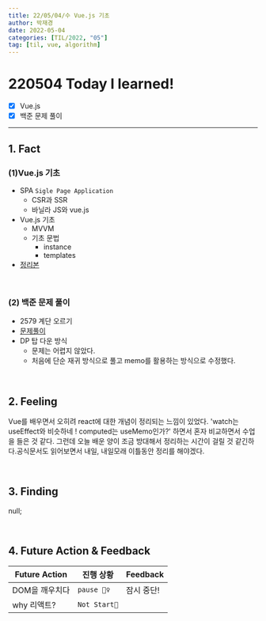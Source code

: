 ```yaml
---
title: 22/05/04/수 Vue.js 기초
author: 박재경
date: 2022-05-04
categories: [TIL/2022, "05"]
tag: [til, vue, algorithm]
---
```


# 220504 Today I learned!

- [x] Vue.js
- [x] 백준 문제 풀이 

---

## 1. Fact 

### (1)Vue.js 기초 

- SPA  `Sigle Page Application`
  - CSR과 SSR
  - 바닐라 JS와 vue.js
- Vue.js 기초 
  - MVVM
  - 기초 문법
    - instance 
    - templates
- [정리본](https://github.com/JaeKP/Study/blob/master/web/JS/vue/Vue_%EA%B8%B0%EC%B4%88.md)

<br>

### (2) 백준 문제 풀이

- 2579 계단 오르기
- [문제풀이](https://github.com/JaeKP/Study/tree/master/algorithm/1%EC%9D%BC1%EC%95%8C%EA%B3%A0/05%EC%9B%94/0504)
- DP 탑 다운 방식
  - 문제는 어렵지 않았다. 
  - 처음에 단순 재귀 방식으로 풀고 memo를 활용하는 방식으로 수정했다.


<br>

## 2. Feeling

Vue를 배우면서 오히려 react에 대한 개념이 정리되는 느낌이 있었다. 'watch는 useEffect와 비슷하네 ! computed는 useMemo인가?' 하면서 혼자 비교하면서 수업을 들은 것 같다.  그런데 오늘 배운 양이 조금 방대해서 정리하는 시간이 걸릴 것 같긴하다.공식문서도 읽어보면서 내일, 내일모래 이틀동안 정리를 해야겠다. 

<br>

## 3. Finding 

null;

<br>

## 4. Future Action & Feedback

| Future Action  | 진행 상황    | Feedback   |
| -------------- | ------------ | ---------- |
| DOM을 깨우치다 | `pause 🤦‍♀️`   | 잠시 중단! |
| why 리액트?    | `Not Start🌙` |            |

<br>
